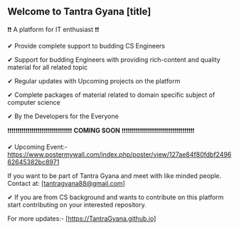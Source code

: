 ## Welcome to Tantra Gyana [title]

❗❗ A platform for IT enthusiast ❗❗

✔ Provide complete support to budding CS Engineers

✔ Support for budding Engineers with providing rich-content and quality material for all related topic

✔ Regular updates with Upcoming projects on the platform

✔ Complete packages of material related to domain specific subject of computer science

✔ By the Developers for the Everyone

❗❗❗❗❗❗❗❗❗❗❗❗❗❗❗❗❗❗❗❗❗❗❗❗❗❗❗❗❗❗❗❗    **COMING SOON**    ❗❗❗❗❗❗❗❗❗❗❗❗❗❗❗❗❗❗❗❗❗❗❗❗❗❗❗❗❗❗❗❗❗❗❗❗

 ✔ Upcoming Event:- https://www.postermywall.com/index.php/poster/view/127ae84f80fdbf249662645382bc8971

If you want to be part of Tantra Gyana and meet with like minded people. Contact at: [tantragyana88@gmail.com]

✔ If you are from CS background and wants to contribute on this platform start contributing on your interested repository.

For more updates:- [https://TantraGyana.github.io]
